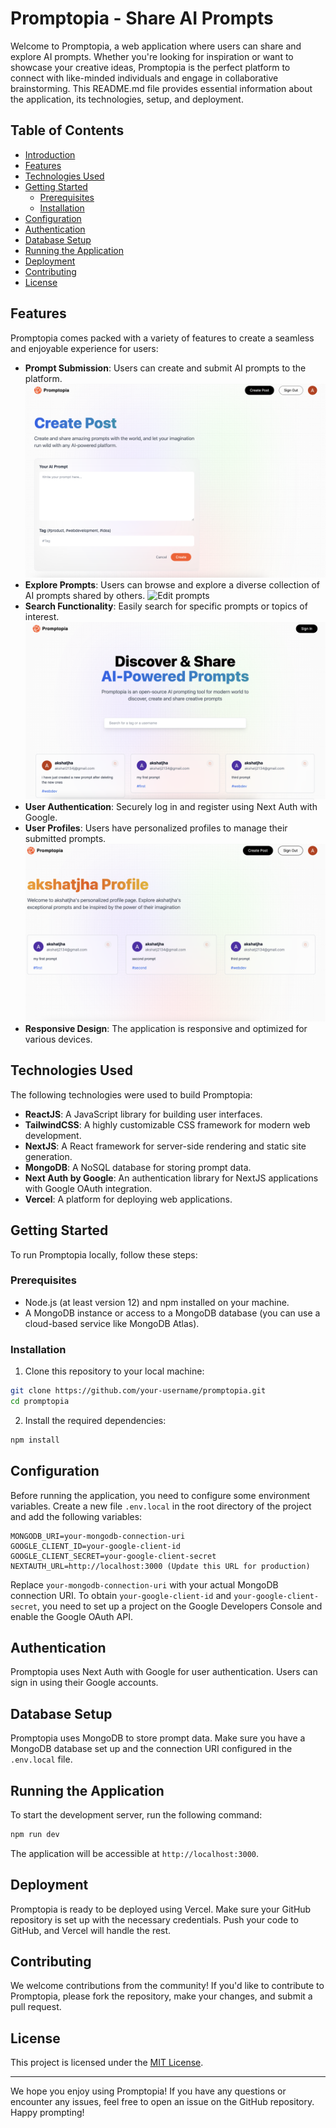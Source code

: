 # Promptopia - Share AI Prompts

Welcome to Promptopia, a web application where users can share and explore AI prompts. Whether you're looking for inspiration or want to showcase your creative ideas, Promptopia is the perfect platform to connect with like-minded individuals and engage in collaborative brainstorming. This README.md file provides essential information about the application, its technologies, setup, and deployment.

## Table of Contents

- [Introduction](#promptopia---share-ai-prompts)
- [Features](#features)
- [Technologies Used](#technologies-used)
- [Getting Started](#getting-started)
  - [Prerequisites](#prerequisites)
  - [Installation](#installation)
- [Configuration](#configuration)
- [Authentication](#authentication)
- [Database Setup](#database-setup)
- [Running the Application](#running-the-application)
- [Deployment](#deployment)
- [Contributing](#contributing)
- [License](#license)

## Features

Promptopia comes packed with a variety of features to create a seamless and enjoyable experience for users:

- **Prompt Submission**: Users can create and submit AI prompts to the platform.
  ![Create prompts](create.png)
- **Explore Prompts**: Users can browse and explore a diverse collection of AI prompts shared by others.
  ![Edit prompts](edit:delete.png)
- **Search Functionality**: Easily search for specific prompts or topics of interest.
  ![Explore prompts](home.png)
- **User Authentication**: Securely log in and register using Next Auth with Google.
- **User Profiles**: Users have personalized profiles to manage their submitted prompts.
  ![View profiles](profile.png)
- **Responsive Design**: The application is responsive and optimized for various devices.

## Technologies Used

The following technologies were used to build Promptopia:

- **ReactJS**: A JavaScript library for building user interfaces.
- **TailwindCSS**: A highly customizable CSS framework for modern web development.
- **NextJS**: A React framework for server-side rendering and static site generation.
- **MongoDB**: A NoSQL database for storing prompt data.
- **Next Auth by Google**: An authentication library for NextJS applications with Google OAuth integration.
- **Vercel**: A platform for deploying web applications.

## Getting Started

To run Promptopia locally, follow these steps:

### Prerequisites

- Node.js (at least version 12) and npm installed on your machine.
- A MongoDB instance or access to a MongoDB database (you can use a cloud-based service like MongoDB Atlas).

### Installation

1. Clone this repository to your local machine:

```bash
git clone https://github.com/your-username/promptopia.git
cd promptopia
```

2. Install the required dependencies:

```bash
npm install
```

## Configuration

Before running the application, you need to configure some environment variables. Create a new file `.env.local` in the root directory of the project and add the following variables:

```
MONGODB_URI=your-mongodb-connection-uri
GOOGLE_CLIENT_ID=your-google-client-id
GOOGLE_CLIENT_SECRET=your-google-client-secret
NEXTAUTH_URL=http://localhost:3000 (Update this URL for production)
```

Replace `your-mongodb-connection-uri` with your actual MongoDB connection URI. To obtain `your-google-client-id` and `your-google-client-secret`, you need to set up a project on the Google Developers Console and enable the Google OAuth API.

## Authentication

Promptopia uses Next Auth with Google for user authentication. Users can sign in using their Google accounts.

## Database Setup

Promptopia uses MongoDB to store prompt data. Make sure you have a MongoDB database set up and the connection URI configured in the `.env.local` file.

## Running the Application

To start the development server, run the following command:

```bash
npm run dev
```

The application will be accessible at `http://localhost:3000`.

## Deployment

Promptopia is ready to be deployed using Vercel. Make sure your GitHub repository is set up with the necessary credentials. Push your code to GitHub, and Vercel will handle the rest.

## Contributing

We welcome contributions from the community! If you'd like to contribute to Promptopia, please fork the repository, make your changes, and submit a pull request.

## License

This project is licensed under the [MIT License](LICENSE).

---

We hope you enjoy using Promptopia! If you have any questions or encounter any issues, feel free to open an issue on the GitHub repository. Happy prompting!
